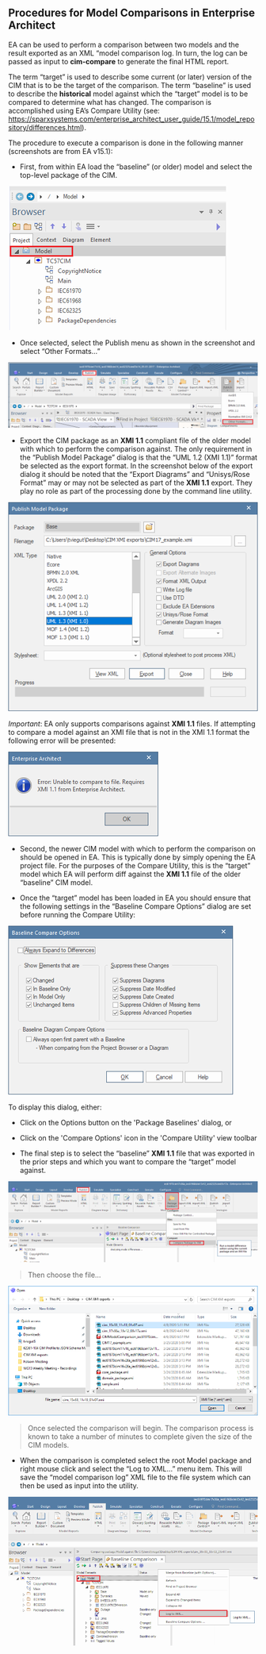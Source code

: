 Procedures for Model Comparisons in Enterprise Architect
--------------------------------------------------------

EA can be used to perform a comparison between two models and the result
exported as an XML “model comparison log. In turn, the log can be passed as
input to **cim-compare** to generate the final HTML report.

The term “target” is used to describe some current (or later) version of the CIM
that is to be the target of the comparison. The term “baseline” is used to
describe the **historical** model against which the “target” model is to be
compared to determine what has changed. The comparison is accomplished using
EA’s Compare Utility (see:
<https://sparxsystems.com/enterprise_architect_user_guide/15.1/model_repository/differences.html>).

The procedure to execute a comparison is done in the following manner
(screenshots are from EA v15.1):

-   First, from within EA load the “baseline” (or older) model and select the
    top-level package of the CIM.

![](media/e2528011d22641e9be29fd4616c07ac1.png)

-   Once selected, select the Publish menu as shown in the screenshot and select
    “Other Formats…”

![](media/d0a6a671e1360aaafca37aa4891669fc.png)

-   Export the CIM package as an **XMI 1.1** compliant file of the older model
    with which to perform the comparison against. The only requirement in the
    “Publish Model Package” dialog is that the “UML 1.2 (XMI 1.1)” format be
    selected as the export format. In the screenshot below of the export dialog
    it should be noted that the “Export Diagrams” and “Unisys/Rose Format” may
    or may not be selected as part of the **XMI 1.1** export. They play no role
    as part of the processing done by the command line utility.

![](media/8c826de7743d558a12383f7d89406bb2.png)

*Important*: EA only supports comparisons against **XMI 1.1** files. If
attempting to compare a model against an XMI file that is not in the XMI 1.1
format the following error will be presented:

![](media/26d8f8b098e62a1d71ea37457d334800.png)

-   Second, the newer CIM model with which to perform the comparison on should
    be opened in EA. This is typically done by simply opening the EA project
    file. For the purposes of the Compare Utility, this is the “target” model
    which EA will perform diff against the **XMI 1.1** file of the older
    “baseline” CIM model.

-   Once the “target” model has been loaded in EA you should ensure that the
    following settings in the “Baseline Compare Options” dialog are set before
    running the Compare Utility:

![](media/44acf6e48466976f4adb303b9eec083c.png)

To display this dialog, either:

-   Click on the Options button on the 'Package Baselines' dialog, or

-   Click on the 'Compare Options' icon in the 'Compare Utility' view toolbar

-   The final step is to select the “baseline” **XMI 1.1** file that was
    exported in the prior steps and which you want to compare the “target” model
    against.

![](media/f895226492ab953908a2a538bce887c7.png)

>   Then choose the file…

![](media/d5611f5e304ce9684e8ac662ce43ad25.png)

>   Once selected the comparison will begin. The comparison process is known to
>   take a number of minutes to complete given the size of the CIM models.

-   When the comparison is completed select the root Model package and right
    mouse click and select the “Log to XML…” menu item. This will save the
    “model comparison log” XML file to the file system which can then be used as
    input into the utility.

![](media/b2f18adca9689032cd3bfbf05f532c3c.png)
